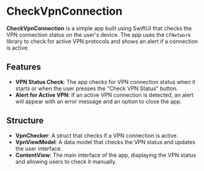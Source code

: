 # CheckVpnConnection

**CheckVpnConnection** is a simple app built using SwiftUI that checks the VPN connection status on the user's device. The app uses the `CFNetwork` library to check for active VPN protocols and shows an alert if a connection is active.

## Features

- **VPN Status Check**: The app checks for VPN connection status when it starts or when the user presses the "Check VPN Status" button.
- **Alert for Active VPN**: If an active VPN connection is detected, an alert will appear with an error message and an option to close the app.


## Structure

- **VpnChecker**: A struct that checks if a VPN connection is active.
- **VpnViewModel**: A data model that checks the VPN status and updates the user interface.
- **ContentView**: The main interface of the app, displaying the VPN status and allowing users to check it manually.


